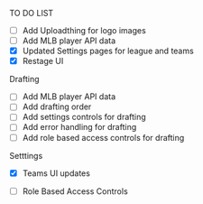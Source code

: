   TO DO LIST
  - [ ] Add Uploadthing for logo images
  - [ ] Add MLB player API data
  - [x] Updated Settings pages for league and teams
  - [x] Restage UI

  Drafting
  - [ ] Add MLB player API data
  - [ ] Add drafting order
  - [ ] Add settings controls for drafting
  - [ ] Add error handling for drafting
  - [ ] Add role based access controls for drafting

  Setttings
  - [x] Teams UI updates
  - [ ] Role Based Access Controls

  

